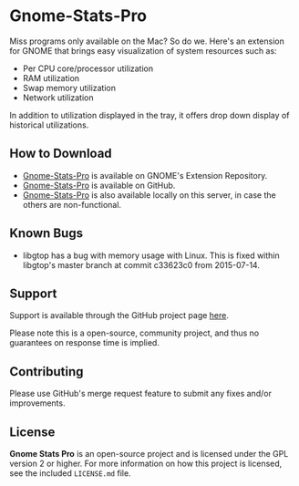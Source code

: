 # Gnome-Stats-Pro

Miss programs only available on the Mac? So do we. Here's an extension
for GNOME that brings easy visualization of system resources such as:

* Per CPU core/processor utilization
* RAM utilization
* Swap memory utilization
* Network utilization

In addition to utilization displayed in the tray, it offers drop down
display of historical utilizations.

## How to Download

* [Gnome-Stats-Pro](https://extensions.gnome.org/extension/1043/gnomestatspro/) is available on GNOME's Extension Repository.
* [Gnome-Stats-Pro](https://github.com/tpenguin/gnome-stats-pro) is available on GitHub.
* [Gnome-Stats-Pro](http://cgit.benden.us/cgit.cgi/gnome-stats-pro/) is also available locally on this server, in case the others are non-functional.

## Known Bugs

* libgtop has a bug with memory usage with Linux. This is fixed within
  libgtop's master branch at commit c33623c0 from 2015-07-14.

## Support

Support is available through the GitHub project page
[here](https://github.com/tpenguin/gnome-stats-pro/issues).

Please note this is a open-source, community project, and thus
no guarantees on response time is implied.

## Contributing

Please use GitHub's merge request feature to submit any fixes and/or
improvements.

## License

**Gnome Stats Pro** is an open-source project and is licensed under
the GPL version 2 or higher. For more information on how this project
is licensed, see the included `LICENSE.md` file.
